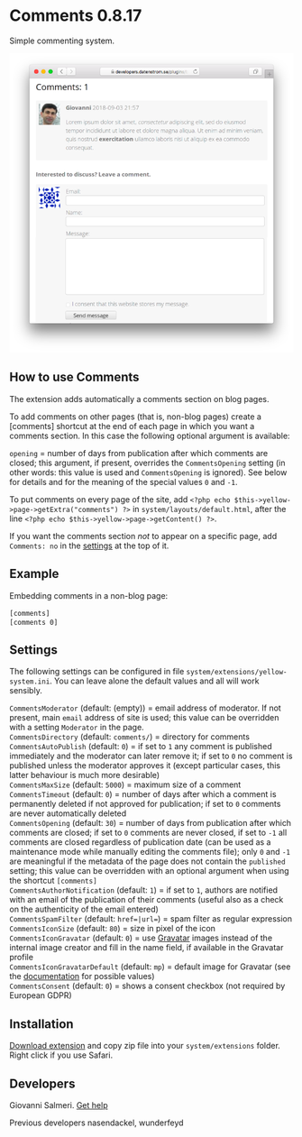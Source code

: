 # Comments 0.8.17

Simple commenting system.

<p align="center"><img src="comments-screenshot.png?raw=true" alt="Screenshot"></p>

## How to use Comments

The extension adds automatically a comments section on blog pages.

To add comments on other pages (that is, non-blog pages) create a [comments] shortcut at the end of each page in which you want a comments section. In this case the following optional argument is available:

`opening` = number of days from publication after which comments are closed; this argument, if present, overrides the `CommentsOpening` setting (in other words: this value is used and `CommentsOpening` is ignored). See below for details and for the meaning of the special values `0` and `-1`.

To put comments on every page of the site, add `<?php echo $this->yellow->page->getExtra("comments") ?>` in  `system/layouts/default.html`, after the line `<?php echo $this->yellow->page->getContent() ?>`.

If you want the comments section *not* to appear on a specific page, add `Comments: no` in the [settings](https://github.com/annaesvensson/yellow-core#settings) at the top of it.

## Example

Embedding comments in a non-blog page:

```
[comments]
[comments 0]
```

## Settings

The following settings can be configured in file `system/extensions/yellow-system.ini`. You can leave alone the default values and all will work sensibly.

`CommentsModerator` (default: (empty)) = email address of moderator. If not present, main `email` address of site is used; this value can be overridden with a setting `Moderator` in the page.  
`CommentsDirectory` (default:  `comments/`) = directory for comments  
`CommentsAutoPublish` (default:  `0`) = if set to `1` any comment is published immediately and the moderator can later remove it; if set to `0` no comment is published unless the moderator approves it (except particular cases, this latter behaviour is much more desirable)  
`CommentsMaxSize` (default:  `5000`) = maximum size of a comment  
`CommentsTimeout` (default:  `0`) = number of days after which a comment is permanently deleted if not approved for publication; if set to `0` comments are never automatically deleted  
`CommentsOpening` (default:  `30`) = number of days from publication after which comments are closed; if set to `0` comments are never closed, if set to `-1` all comments are closed regardless of publication date (can be used as a maintenance mode while manually editing the comments file); only `0` and `-1` are meaningful if the metadata of the page does not contain the `published` setting; this value can be overridden with an optional argument when using the shortcut `[comments]`  
`CommentsAuthorNotification` (default:  `1`) = if set to `1`, authors are notified with an email of the publication of their comments (useful also as a check on the authenticity of the email entered)  
`CommentsSpamFilter` (default:  `href=|url=`) = spam filter as regular expression  
`CommentsIconSize` (default:  `80`) = size in pixel of the icon  
`CommentsIconGravatar` (default:  `0`) = use [Gravatar](https://en.gravatar.com/) images instead of the internal image creator and fill in the name field, if available in the Gravatar profile  
`CommentsIconGravatarDefault` (default:  `mp`) = default image for Gravatar (see the [documentation](https://en.gravatar.com/site/implement/images/) for possible values)  
`CommentsConsent` (default:  `0`) = shows a consent checkbox (not required by European GDPR)   

## Installation

[Download extension](https://github.com/GiovanniSalmeri/yellow-comments/archive/main.zip) and copy zip file into your `system/extensions` folder. Right click if you use Safari.

## Developers

Giovanni Salmeri. [Get help](https://datenstrom.se/yellow/help/)

Previous developers nasendackel, wunderfeyd
